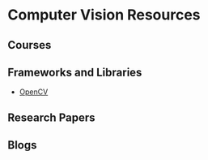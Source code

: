 # Computer Vision Resources

## Courses

## Frameworks and Libraries

- [OpenCV](https://opencv.org/)

## Research Papers

## Blogs
